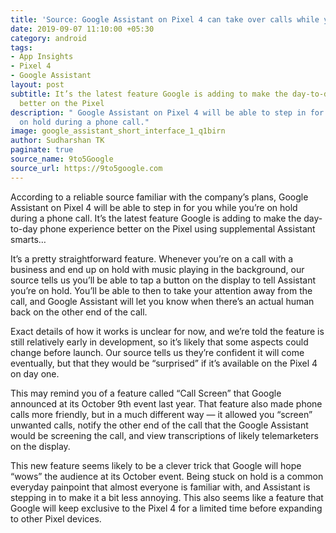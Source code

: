 ```yaml
---
title: 'Source: Google Assistant on Pixel 4 can take over calls while you’re on hold'
date: 2019-09-07 11:10:00 +05:30
category: android
tags:
- App Insights
- Pixel 4
- Google Assistant
layout: post
subtitle: It’s the latest feature Google is adding to make the day-to-day phone experience
  better on the Pixel
description: " Google Assistant on Pixel 4 will be able to step in for you while you’re
  on hold during a phone call."
image: google_assistant_short_interface_1_q1birn
author: Sudharshan TK
paginate: true
source_name: 9to5Google
source_url: https://9to5google.com
---
```


According to a reliable source familiar with the company’s plans, Google Assistant on Pixel 4 will be able to step in for you while you’re on hold during a phone call. It’s the latest feature Google is adding to make the day-to-day phone experience better on the Pixel using supplemental Assistant smarts…

It’s a pretty straightforward feature. Whenever you’re on a call with a business and end up on hold with music playing in the background, our source tells us you’ll be able to tap a button on the display to tell Assistant you’re on hold. You’ll be able to then to take your attention away from the call, and Google Assistant will let you know when there’s an actual human back on the other end of the call.

Exact details of how it works is unclear for now, and we’re told the feature is still relatively early in development, so it’s likely that some aspects could change before launch. Our source tells us they’re confident it will come eventually, but that they would be “surprised” if it’s available on the Pixel 4 on day one.

This may remind you of a feature called “Call Screen” that Google announced at its October 9th event last year. That feature also made phone calls more friendly, but in a much different way — it allowed you “screen” unwanted calls, notify the other end of the call that the Google Assistant would be screening the call, and view transcriptions of likely telemarketers on the display.

This new feature seems likely to be a clever trick that Google will hope “wows” the audience at its October event. Being stuck on hold is a common everyday painpoint that almost everyone is familiar with, and Assistant is stepping in to make it a bit less annoying. This also seems like a feature that Google will keep exclusive to the Pixel 4 for a limited time before expanding to other Pixel devices.
